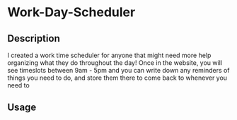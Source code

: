 # Work-Day-Scheduler

## Description
I created a work time scheduler for anyone that might need more help organizing what they do throughout the day! Once in the website, you will see timeslots between 9am - 5pm and you can write down any reminders of things you need to do, and store them there to come back to whenever you need to

## Usage 
